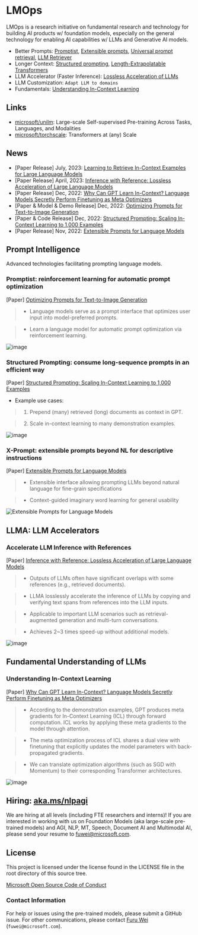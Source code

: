<!--# LMOps: Enabling AI w/ LLMs-->

# LMOps
LMOps is a research initiative on fundamental research and technology for building AI products w/ foundation models, especially on the general technology for enabling AI capabilities w/ LLMs and Generative AI models.

- Better Prompts: [Promptist](https://arxiv.org/abs/2212.09611), [Extensible prompts](https://arxiv.org/abs/2212.00616), [Universal prompt retrieval](https://arxiv.org/abs/2303.08518), [LLM Retriever](https://arxiv.org/abs/2307.07164)
- Longer Context: [Structured prompting](https://arxiv.org/abs/2212.06713), [Length-Extrapolatable Transformers](https://arxiv.org/abs/2212.10554)
- LLM Accelerator (Faster Inference): [Lossless Acceleration of LLMs](https://arxiv.org/abs/2304.04487)
- LLM Customization: `Adapt LLM to domains`
- Fundamentals: [Understanding In-Context Learning](https://arxiv.org/abs/2212.10559)

## Links

- [microsoft/unilm](https://github.com/microsoft/unilm): Large-scale Self-supervised Pre-training Across Tasks, Languages, and Modalities
- [microsoft/torchscale](https://github.com/microsoft/torchscale): Transformers at (any) Scale

## News
- [Paper Release] July, 2023: [Learning to Retrieve In-Context Examples for Large Language Models](https://arxiv.org/abs/2307.07164)
- [Paper Release] April, 2023: [Inference with Reference: Lossless Acceleration of Large Language Models](https://arxiv.org/abs/2304.04487)
- [Paper Release] Dec, 2022: [Why Can GPT Learn In-Context? Language Models Secretly Perform Finetuning as Meta Optimizers](https://arxiv.org/abs/2212.10559)
- [Paper & Model & Demo Release] Dec, 2022: [Optimizing Prompts for Text-to-Image Generation](https://aka.ms/promptist)
- [Paper & Code Release] Dec, 2022: [Structured Prompting: Scaling In-Context Learning to 1,000 Examples](https://arxiv.org/abs/2212.06713)
- [Paper Release] Nov, 2022: [Extensible Prompts for Language Models](https://arxiv.org/abs/2212.00616)

## Prompt Intelligence

Advanced technologies facilitating prompting language models.

### Promptist: reinforcement learning for automatic prompt optimization

[Paper] [Optimizing Prompts for Text-to-Image Generation](https://arxiv.org/abs/2212.09611)

> - Language models serve as a prompt interface that optimizes user input into model-preferred prompts.

> - Learn a language model for automatic prompt optimization via reinforcement learning.

![image](https://user-images.githubusercontent.com/1070872/207856962-02f08d92-f2bf-441a-b1c3-efff1a4b6187.png)


### Structured Prompting: consume long-sequence prompts in an efficient way

[Paper] [Structured Prompting: Scaling In-Context Learning to 1,000 Examples](https://arxiv.org/abs/2212.06713)

- Example use cases:

> 1) Prepend (many) retrieved (long) documents as context in GPT.

> 2) Scale in-context learning to many demonstration examples.

![image](https://user-images.githubusercontent.com/1070872/207856629-2bb0c933-c27b-4177-9e10-e397622ae79b.png)


### X-Prompt: extensible prompts beyond NL for descriptive instructions

[Paper] [Extensible Prompts for Language Models](https://arxiv.org/abs/2212.00616)

> - Extensible interface allowing prompting LLMs beyond natural language for fine-grain specifications

> - Context-guided imaginary word learning for general usability

![Extensible Prompts for Language Models](https://user-images.githubusercontent.com/1070872/207856788-5409d04d-c406-4b29-ae7b-2732e727d4cc.png)


## LLMA: LLM Accelerators

### Accelerate LLM Inference with References

[Paper] [Inference with Reference: Lossless Acceleration of Large Language Models](https://arxiv.org/abs/2304.04487)

> - Outputs of LLMs often have significant overlaps with some references (e.g., retrieved documents).

> - LLMA losslessly accelerate the inference of LLMs by copying and verifying text spans from references into the LLM inputs.

> - Applicable to important LLM scenarios such as retrieval-augmented generation and multi-turn conversations.

> - Achieves 2~3 times speed-up without additional models.

![image](https://user-images.githubusercontent.com/6700539/231664563-aec35679-b4ab-4b6b-b6b4-b2b4ea1aab53.png)


## Fundamental Understanding of LLMs

### Understanding In-Context Learning

[Paper] [Why Can GPT Learn In-Context? Language Models Secretly Perform Finetuning as Meta Optimizers](https://arxiv.org/abs/2212.10559)

> - According to the demonstration examples, GPT produces meta gradients for In-Context Learning (ICL) through forward computation. ICL works by applying these meta gradients to the model through attention.

> - The meta optimization process of ICL shares a dual view with finetuning that explicitly updates the model parameters with back-propagated gradients.

> - We can translate optimization algorithms (such as SGD with Momentum) to their corresponding Transformer architectures.

![image](https://user-images.githubusercontent.com/1070872/208835096-54407f5f-d136-4747-9629-3219988df5d4.png)

## Hiring: [aka.ms/nlpagi](https://aka.ms/nlpagi)
We are hiring at all levels (including FTE researchers and interns)! If you are interested in working with us on Foundation Models (aka large-scale pre-trained models) and AGI, NLP, MT, Speech, Document AI and Multimodal AI, please send your resume to <a href="mailto:fuwei@microsoft.com" class="x-hidden-focus">fuwei@microsoft.com</a>.

## License
This project is licensed under the license found in the LICENSE file in the root directory of this source tree.

[Microsoft Open Source Code of Conduct](https://opensource.microsoft.com/codeofconduct)

### Contact Information

For help or issues using the pre-trained models, please submit a GitHub issue.
For other communications, please contact [Furu Wei](http://gitnlp.org/) (`fuwei@microsoft.com`).
